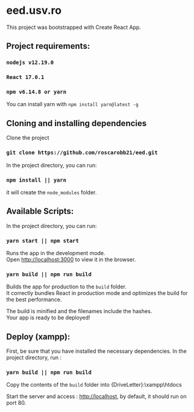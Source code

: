 # eed.usv.ro

This project was bootstrapped with Create React App.

## Project requirements:

### `nodejs v12.19.0`
### `React 17.0.1`
### `npm v6.14.8 or yarn`

You can install yarn with `npm install yarn@latest -g`

## Cloning and installing dependencies

Clone the project

### `git clone https://github.com/roscarobb21/eed.git` 

In the project directory, you can run:
### `npm install || yarn` 
it will create the `node_modules` folder. 

## Available Scripts:

In the project directory, you can run:

### `yarn start || npm start`

Runs the app in the development mode.\
Open [http://localhost:3000](http://localhost:3000) to view it in the browser.

### `yarn build || npm run build`

Builds the app for production to the `build` folder.\
It correctly bundles React in production mode and optimizes the build for the best performance.

The build is minified and the filenames include the hashes.\
Your app is ready to be deployed!

## Deploy (xampp):

First, be sure that you have installed the necessary dependencies.
In the project directory, run :

### `yarn build || npm run build`

Copy the contents of the `build` folder into {DriveLetter}:\xampp\htdocs

Start the server and access : [http://localhost](http://localhost), by default, it should run on port 80.





